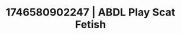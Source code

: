 ---
categories:
- Soft lighting seduction
- Whispered desires
- AI-generated
- Softcore surrealism
- Nighttime romance
- Erotic gaze
- ASMR
- Cosplay
image: /assets/images/1746580902247.jpg
layout: post
seo:
  description: Featured content with premium Scat Fetish, ABDL Play. HD images available.
  keywords: Scat Fetish, ABDL Play
  og_image: /assets/images/1746580902247.jpg
  schema_type: VisualArtwork
tags:
- ABDL Play
- Scat Fetish
- '#1746580902247'
title: 1746580902247 | ABDL Play Scat Fetish
---